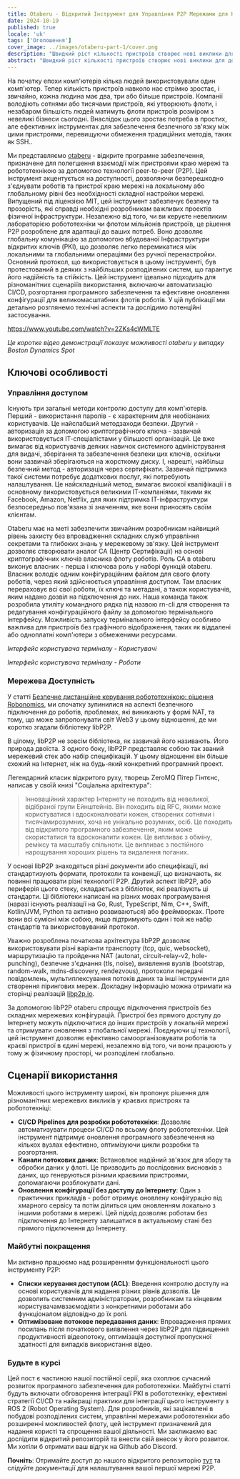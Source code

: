 ```yaml
---
title: Otaberu - Відкритий Інструмент для Управління P2P Мережами для Крайових Пристроїв та Робототехніки
date: 2024-10-19
published: true
locale: 'uk'
tags: ['Оголошення']
cover_image: ../images/otaberu-part-1/cover.png
description: "Швидкий ріст кількості пристроїв створює нові виклики для доступності та безпеки. Потрібно більш ефективне рішення для безпечного зв'язку пристроїв, яке вирішує обмеження SSH-базованої PKI. Робот-агент Otaberu пропонує це рішення, дозволяючи створити власну PKI для роботів за допомогою сучасних стандартів та протоколів libP2P для вирішення цих проблем."
abstract: "Швидкий ріст кількості пристроїв створює нові виклики для доступності та безпеки. Потрібно більш ефективне рішення для безпечного зв'язку пристроїв, яке вирішує обмеження SSH-базованої PKI. Робот-агент Otaberu пропонує це рішення, дозволяючи створити власну PKI для роботів за допомогою сучасних стандартів та протоколів libP2P для вирішення цих проблем."
---
```


На початку епохи комп'ютерів кілька людей використовували один комп'ютер. Тепер кількість пристроїв навколо нас стрімко зростає, і звичайно, кожна людина має два, три або більше пристроїв. Компанії володіють сотнями або тисячами пристроїв, які утворюють флоти, і незабаром більшість людей матимуть флоти пристроїв розміром з невеликі бізнеси сьогодні. Внаслідок цього зростає потреба в простих, але ефективних інструментах для забезпечення безпечного зв'язку між цими пристроями, перевищуючи обмеження традиційних методів, таких як SSH..

Ми представляємо [otaberu](https://github.com/airalab/otaberu) - відкрите програмне забезпечення, призначене для полегшення взаємодії між пристроями краю мережі та робототехнікою за допомогою технології peer-to-peer (P2P). Цей інструмент акцентується на доступності, дозволяючи безперешкодно з'єднувати роботів та пристрої краю мережі на локальному або глобальному рівні без необхідності складної настройки мережі. Випущений під ліцензією MIT, цей інструмент забезпечує безпеку та прозорість, які справді необхідні розробникам важливих проектів фізичної інфраструктури. Незалежно від того, чи ви керуєте невеликим лабораторією робототехніки чи флотом мільйонів пристроїв, це рішення P2P розроблене для адаптації до ваших потреб. Воно дозволяє глобальну комунікацію за допомогою вбудованої Інфраструктури відкритих ключів (PKI), що дозволяє легко перемикатися між локальними та глобальними операціями без ручної перенастройки. Основний протокол, що використовується в цьому інструменті, був протестований в деяких з найбільших розподілених систем, що гарантує його надійність та стійкість. Цей інструмент ідеально підходить для різноманітних сценаріїв використання, включаючи автоматизацію CI/CD, розгортання програмного забезпечення та ефективне оновлення конфігурації для великомасштабних флотів роботів. У цій публікації ми детально розглянемо технічні аспекти та дослідимо потенційні застосування.

https://www.youtube.com/watch?v=2ZKs4cWMLTE

*Це коротке відео демонстрації показує можливості otaberu у випадку Boston Dynamics Spot*

## Ключові особливості

### Управління доступом

Існують три загальні методи контролю доступу для комп'ютерів. Перший - використання паролів - є характерним для необізнаних користувачів. Це найслабший методзаходи безпеки. Другий - авторизація за допомогою криптографічного ключа - зазвичай використовується ІТ-спеціалістами у більшості організацій. Це вже вимагає від користувачів деяких навичок системного адміністрування для видачі, зберігання та забезпечення безпеки цих ключів, оскільки вони зазвичай зберігаються на жорсткому диску. І, нарешті, найбільш безпечний метод - авторизація через сертифікати. Зазвичай підтримка такої системи потребує додаткових послуг, які потребують налаштування. Це найскладніший метод, вимагає високої кваліфікації і в основному використовується великими ІТ-компаніями, такими як Facebook, Amazon, Netflix, для яких підтримка ІТ-інфраструктури безпосередньо пов'язана зі значенням, яке вони приносять своїм клієнтам.

Otaberu має на меті забезпечити звичайним розробникам найвищий рівень захисту без впровадження складних служб управління секретами та глибоких знань у мережевому зв'язку. Цей інструмент дозволяє створювати аналог СА (Центр Сертифікації) на основі криптографічних ключів власника флоту роботів. Роль СА в otaberu виконує власник - перша і ключова роль у наборі функцій otaberu. Власник володіє одним конфігураційним файлом для свого флоту роботів, через який здійснюється управління доступом. Там власник перераховує всі свої роботи, їх ключі та метадані, а також користувачів, яким надано дозвіл на підключення до них. Наша команда також розробила утиліту командного рядка під назвою rn-cli для створення та редагування конфігураційного файлу за допомогою термінального інтерфейсу. Можливість запуску термінального інтерфейсу особливо важлива для пристроїв без графічного відображення, таких як віддалені або одноплатні комп'ютери з обмеженими ресурсами.

<rb-image zoom src="./images/otaberu-part-1/otaberu-tui-1.png" alt="Інтерфейс роботів Otaberu TUI" />  

*Інтерфейс користувача терміналу - Користувачі*

<rb-image zoom src="./images/otaberu-part-1/otaberu-tui-2.png" alt="Інтерфейс роботів Otaberu TUI" />  

*Інтерфейс користувача терміналу - Роботи*

### **Мережева Доступність**

У статті [Безпечне дистанційне керування робототехнікою: рішення Robonomics](https://robonomics.network/blog/secure-robotics-remote-control-via-web3/), ми спочатку зупинилися на аспекті безпечного підключення до роботів, проблемах, які виникають у формі NAT, та тому, що може запропонувати світ Web3 у цьому відношенні, де ми коротко згадали бібліотеку libP2P.

В цілому, libP2P не зовсім бібліотека, як зазвичай його називають. Його природа двоїста. З одного боку, libP2P представляє собою так званий мережевий стек або набір специфікацій. У цьому відношенні він більше схожий на Інтернет, ніж на будь-який конкретний програмний проект.

Легендарний класик відкритого руху, творець ZeroMQ Пітер Гінтєнс, написав у своїй книзі "Соціальна архітектура": 

> Інноваційний характер Інтернету не походить від невеликої, відібраної групи Ейнштейнів. Він походить від RFC, якими може користуватися і вдосконалювати кожен, створених сотнями і тисячамирозумних, хоча не унікально розумних, осіб. Це походить від відкритого програмного забезпечення, яким може скористатися та вдосконалити кожен. Це випливає з обміну, реміксу та масштабу спільноти. Це випливає з постійного нарощування хороших рішень та видалення поганих.

У основі libP2P знаходяться різні документи або специфікації, які стандартизують формати, протоколи та конвенції, що визначають, як повинні працювати різні технології P2P. Другий аспект libP2P, або периферія цього стеку, складається з бібліотек, які реалізують ці стандарти. Ці бібліотеки написані на різних мовах програмування (наразі існують реалізації на Go, Rust, TypeScript, Nim, C++, Swift, Kotlin/JVM, Python та активно розвиваються) або фреймворках. Проте вони всі сумісні між собою, якщо підтримують один і той же набір стандартів та використовуваний протокол.

Уважно розроблена початкова архітектура libP2P дозволяє використовувати різні варіанти транспорту (tcp, quic, websocket), маршрутизацію та пройдення NAT (autonat, circuit-relay-v2, hole-punching), безпечне з'єднання (tls, noise), виявлення вузлів (bootstrap, random-walk, mdns-discovery, rendezvous), протоколи передачі повідомлень, мультиплексування потоків даних та інші інструменти для створення пірингових мереж. Докладну інформацію можна отримати на сторінці реалізацій [libp2p.io](https://libP2P.io/implementations/).

За допомогою libP2P otaberu спрощує підключення пристроїв без складних мережевих конфігурацій. Пристрої без прямого доступу до Інтернету можуть підключатися до інших пристроїв у локальній мережі та отримувати оновлення з глобальної мережі. Поєднуючи ці технології, цей інструмент дозволяє ефективно самоорганізовувати роботів та краєві пристрої в єдині мережі, незалежно від того, чи вони працюють у тому ж фізичному просторі, чи розподілені глобально.

## Сценарії використання

Можливості цього інструменту широкі, він пропонує рішення для різноманітних мережевих викликів у краєвих пристроях та робототехніці:

- **CI/CD Pipelines для розробки робототехніки**: Дозволяє автоматизувати процеси CI/CD по всьому флоту робототехніки. Цей інструмент підтримує оновлення програмного забезпечення на кількох вузлах ефективно, оптимізуючи цикли розробки та розгортання.
- **Канали потокових даних**: Встановлює надійний зв'язок для збору та обробки даних у флоті. Це призводить до послідовних висновків з даних, що генеруються різними краєвими пристроями, допомагаючи розблокувати дані.
- **Оновлення конфігурації без доступу до Інтернету**: Один з практичних прикладів - робот отримує оновлену конфігурацію від хмарного сервісу та потім ділиться цим оновленням локально з іншими роботами в мережі. Цей підхід дозволяє роботам без підключення до Інтернету залишатися в актуальному стані без прямого підключення до Інтернету.

### Майбутні покращення

Ми активно працюємо над розширенням функціональності цього інструменту P2P:

- **Списки керування доступом (ACL)**: Введення контролю доступу на основі користувачів для надання різних рівнів дозволів. Це дозволить системним адміністраторам, розробникам та кінцевим користувачамвзаємодіяти з конкретними роботами або функціоналом відповідно до їх ролі.
- **Оптимізоване потокове передавання даних**: Впровадження прямих посилань після початкового виявлення через libP2P для підвищення продуктивності відеопотоку, оптимізація доступної пропускної здатності для випадків використання відео.

### Будьте в курсі

Цей пост є частиною нашої постійної серії, яка охоплює сучасний розвиток програмного забезпечення для робототехніки. Майбутні статті будуть включати обговорення інтеграції PKI в робототехніку, ефективні стратегії CI/CD та найкращі практики для інтеграції цього інструменту з ROS 2 (Robot Operating System). Для розробників, які зацікавлені в побудові розподілених систем, управлінні мережами робототехніки або розширенні можливостей флоту, цей інструмент призначений для надання користі та спрощення вашої діяльності. Ми закликаємо вас дослідити відкритий репозиторій та внести свій внесок у його розвиток. Ми хотіли б отримати ваш відгук на Github або Discord.

**Почніть**: Отримайте доступ до нашого відкритого репозиторію [тут](https://github.com/airalab/otaberu) та слідуйте документації для налаштування вашої першої мережі P2P.